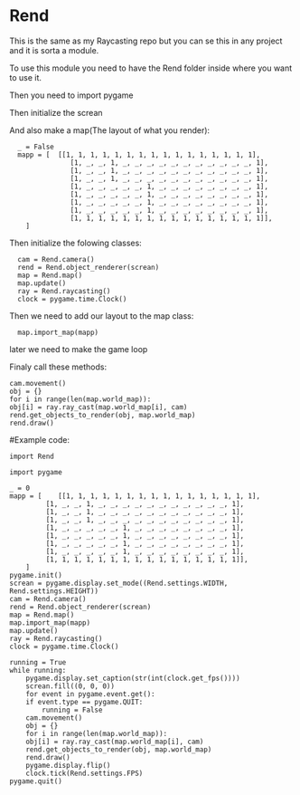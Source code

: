 # Rend
This is the same as my Raycasting repo but you can se this in any project and it is sorta a module.

 To use this module you need to have the Rend folder inside where you want to use it.
 
 Then you need to import pygame
 
 Then initialize the screan
 
 And also make a map(The layout of what you render):

      _ = False
      mapp = [	[[1, 1, 1, 1, 1, 1, 1, 1, 1, 1, 1, 1, 1, 1, 1, 1],
                   [1, _, _, 1, _, _, _, _, _, _, _, _, _, _, _, 1],
                   [1, _, _, 1, _, _, _, _, _, _, _, _, _, _, _, 1],  
                   [1, _, _, 1, _, _, _, _, _, _, _, _, _, _, _, 1],
                   [1, _, _, _, _, _, 1, _, _, _, _, _, _, _, _, 1],
                   [1, _, _, _, _, _, 1, _, _, _, _, _, _, _, _, 1],
                   [1, _, _, _, _, _, 1, _, _, _, _, _, _, _, _, 1],
                   [1, _, _, _, _, _, 1, _, _, _, _, _, _, _, _, 1],
                   [1, 1, 1, 1, 1, 1, 1, 1, 1, 1, 1, 1, 1, 1, 1, 1]],
        ]
	
Then initialize the folowing classes:

      cam = Rend.camera()
      rend = Rend.object_renderer(screan)      
      map = Rend.map()      
      map.update()      
      ray = Rend.raycasting()      
      clock = pygame.time.Clock()
      
Then we need to add our layout to the map class:

      map.import_map(mapp)
      
later we need to make the game loop

Finaly call these methods:

    cam.movement()    
    obj = {}    
    for i in range(len(map.world_map)):    
    obj[i] = ray.ray_cast(map.world_map[i], cam)	
    rend.get_objects_to_render(obj, map.world_map)    
    rend.draw()

#Example code:

	import Rend

	import pygame

	_ = 0
	mapp = [	[[1, 1, 1, 1, 1, 1, 1, 1, 1, 1, 1, 1, 1, 1, 1, 1],
		     [1, _, _, 1, _, _, _, _, _, _, _, _, _, _, _, 1],
		     [1, _, _, 1, _, _, _, _, _, _, _, _, _, _, _, 1],
		     [1, _, _, 1, _, _, _, _, _, _, _, _, _, _, _, 1],
		     [1, _, _, _, _, _, 1, _, _, _, _, _, _, _, _, 1],
		     [1, _, _, _, _, _, 1, _, _, _, _, _, _, _, _, 1],
		     [1, _, _, _, _, _, 1, _, _, _, _, _, _, _, _, 1],
		     [1, _, _, _, _, _, 1, _, _, _, _, _, _, _, _, 1],
		     [1, 1, 1, 1, 1, 1, 1, 1, 1, 1, 1, 1, 1, 1, 1, 1]],
		]
	pygame.init()
	screan = pygame.display.set_mode((Rend.settings.WIDTH, Rend.settings.HEIGHT))
	cam = Rend.camera()
	rend = Rend.object_renderer(screan)
	map = Rend.map()
	map.import_map(mapp)
	map.update()
	ray = Rend.raycasting()
	clock = pygame.time.Clock()

	running = True
	while running:
	    pygame.display.set_caption(str(int(clock.get_fps())))
	    screan.fill((0, 0, 0))
	    for event in pygame.event.get():
		if event.type == pygame.QUIT:
		    running = False
	    cam.movement()
	    obj = {}
	    for i in range(len(map.world_map)):
		obj[i] = ray.ray_cast(map.world_map[i], cam)
	    rend.get_objects_to_render(obj, map.world_map)
	    rend.draw()
	    pygame.display.flip()
	    clock.tick(Rend.settings.FPS)
	pygame.quit()
